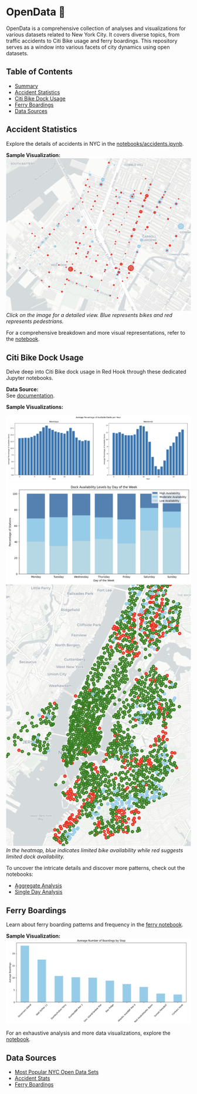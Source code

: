 # OpenData 🗽

OpenData is a comprehensive collection of analyses and visualizations for various datasets related to New York City. It
covers diverse topics, from traffic accidents to Citi Bike usage and ferry boardings. This repository serves as a window
into various facets of city dynamics using open datasets.

## Table of Contents

- [Summary](#opendata-)
- [Accident Statistics](#accident-statistics)
- [Citi Bike Dock Usage](#citi-bike-dock-usage)
- [Ferry Boardings](#ferry-boardings)
- [Data Sources](#data-sources)

## Accident Statistics

Explore the details of accidents in NYC in the [notebooks/accidents.ipynb](notebooks/accidents.ipynb).

**Sample Visualization:**  
![Red Hook Accidents (Sample)](resources/red-hook-accidents.png)  
*Click on the image for a detailed view. Blue represents bikes and red represents pedestrians.*

For a comprehensive breakdown and more visual representations, refer to the [notebook](notebooks/accidents.ipynb).

## Citi Bike Dock Usage

Delve deep into Citi Bike dock usage in Red Hook through these dedicated Jupyter notebooks.

**Data Source:**  
See [documentation](docs/red-hook-time-series.md).

**Sample Visualizations:**

![Dock Availability by Hour (Sample)](resources/dock-availability-by-hour.png)  
![Dock Usage by Day (Sample)](resources/dock-usage-by-day.png)  
![Heatmap of Bikes in NYC (Sample)](resources/heatmap-bikes-nyc.png)  
*In the heatmap, blue indicates limited bike availability while red suggests limited dock availability.*

To uncover the intricate details and discover more patterns, check out the notebooks:

- [Aggregate Analysis](notebooks/citi_bike_all.ipynb)
- [Single Day Analysis](notebooks/citi_bike_single_day.ipynb)

## Ferry Boardings

Learn about ferry boarding patterns and frequency in the [ferry notebook](notebooks/ferry.ipynb).

**Sample Visualization:**  
![Ferry Boardings (Sample)](resources/ferry-boardings.png)

For an exhaustive analysis and more data visualizations, explore the [notebook](notebooks/ferry.ipynb).

## Data Sources

* [Most Popular NYC Open Data Sets](https://data.cityofnewyork.us/browse?sortBy=most_accessed&utf8=%E2%9C%93)
* [Accident Stats](https://data.cityofnewyork.us/Public-Safety/Motor-Vehicle-Collisions-Crashes/h9gi-nx95)
* [Ferry Boardings](https://data.cityofnewyork.us/Transportation/NYC-Ferry-Ridership/t5n6-gx8c)